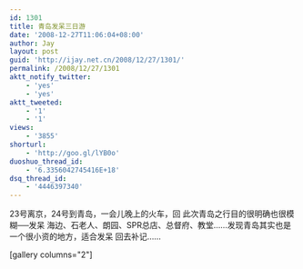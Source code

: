 ```yaml
---
id: 1301
title: 青岛发呆三日游
date: '2008-12-27T11:06:04+08:00'
author: Jay
layout: post
guid: 'http://ijay.net.cn/2008/12/27/1301/'
permalink: /2008/12/27/1301
aktt_notify_twitter:
    - 'yes'
    - 'yes'
aktt_tweeted:
    - '1'
    - '1'
views:
    - '3855'
shorturl:
    - 'http://goo.gl/lYB0o'
duoshuo_thread_id:
    - '6.3356042745416E+18'
dsq_thread_id:
    - '4446397340'
---
```


23号离京，24号到青岛，一会儿晚上的火车，回
此次青岛之行目的很明确也很模糊──发呆
海边、石老人、朗园、SPR总店、总督府、教堂……发现青岛其实也是一个很小资的地方，适合发呆
回去补记……

[gallery columns="2"]